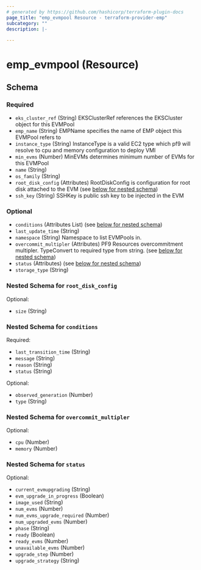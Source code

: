 ```yaml
---
# generated by https://github.com/hashicorp/terraform-plugin-docs
page_title: "emp_evmpool Resource - terraform-provider-emp"
subcategory: ""
description: |-
  
---
```


# emp_evmpool (Resource)





<!-- schema generated by tfplugindocs -->
## Schema

### Required

- `eks_cluster_ref` (String) EKSClusterRef references the EKSCluster object for this EVMPool
- `emp_name` (String) EMPName specifies the name of EMP object this EVMPool refers to
- `instance_type` (String) InstanceType is a valid EC2 type which pf9 will resolve to cpu and memory configuration to deploy VMI
- `min_evms` (Number) MinEVMs determines minimum number of EVMs for this EVMPool
- `name` (String)
- `os_family` (String)
- `root_disk_config` (Attributes) RootDiskConfig is configuration for root disk attached to the EVM (see [below for nested schema](#nestedatt--root_disk_config))
- `ssh_key` (String) SSHKey is public ssh key to be injected in the EVM

### Optional

- `conditions` (Attributes List) (see [below for nested schema](#nestedatt--conditions))
- `last_update_time` (String)
- `namespace` (String) Namespace to list EVMPools in.
- `overcommit_multipler` (Attributes) PF9 Resources overcommitment multipler. TypeConvert to required type from string. (see [below for nested schema](#nestedatt--overcommit_multipler))
- `status` (Attributes) (see [below for nested schema](#nestedatt--status))
- `storage_type` (String)

<a id="nestedatt--root_disk_config"></a>
### Nested Schema for `root_disk_config`

Optional:

- `size` (String)


<a id="nestedatt--conditions"></a>
### Nested Schema for `conditions`

Required:

- `last_transition_time` (String)
- `message` (String)
- `reason` (String)
- `status` (String)

Optional:

- `observed_generation` (Number)
- `type` (String)


<a id="nestedatt--overcommit_multipler"></a>
### Nested Schema for `overcommit_multipler`

Optional:

- `cpu` (Number)
- `memory` (Number)


<a id="nestedatt--status"></a>
### Nested Schema for `status`

Optional:

- `current_evmupgrading` (String)
- `evm_upgrade_in_progress` (Boolean)
- `image_used` (String)
- `num_evms` (Number)
- `num_evms_upgrade_required` (Number)
- `num_upgraded_evms` (Number)
- `phase` (String)
- `ready` (Boolean)
- `ready_evms` (Number)
- `unavailable_evms` (Number)
- `upgrade_step` (Number)
- `upgrade_strategy` (String)
